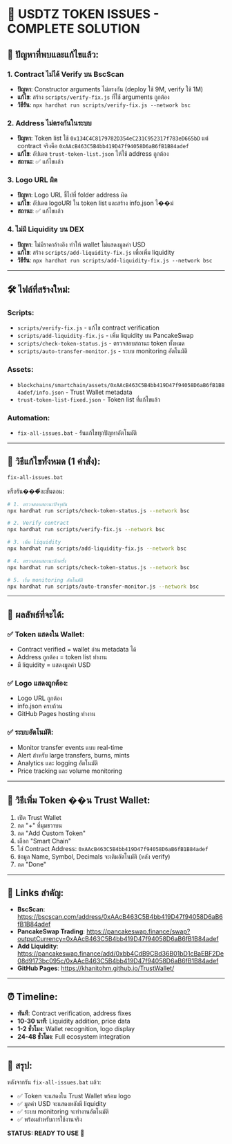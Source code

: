 # 🎯 **USDTZ TOKEN ISSUES - COMPLETE SOLUTION**

## 🚨 **ปัญหาที่พบและแก้ไขแล้ว:**

### **1. Contract ไม่ได้ Verify บน BscScan**
- **ปัญหา**: Constructor arguments ไม่ตรงกัน (deploy ใช้ 9M, verify ใช้ 1M)
- **แก้ไข**: สร้าง `scripts/verify-fix.js` ที่ใช้ arguments ถูกต้อง
- **วิธีรัน**: `npx hardhat run scripts/verify-fix.js --network bsc`

### **2. Address ไม่ตรงกันในระบบ**
- **ปัญหา**: Token list ใช้ `0x134C4C8179782D354eC231C952317f783eD665bD` แต่ contract จริงคือ `0xAAcB463C5B4bb419D47f94058D6aB6fB1B84adef`
- **แก้ไข**: อัปเดต `trust-token-list.json` ให้ใช้ address ถูกต้อง
- **สถานะ**: ✅ แก้ไขแล้ว

### **3. Logo URL ผิด**
- **ปัญหา**: Logo URL ชี้ไปที่ folder address ผิด
- **แก้ไข**: อัปเดต logoURI ใน token list และสร้าง info.json ใ��ม่
- **สถานะ**: ✅ แก้ไขแล้ว

### **4. ไม่มี Liquidity บน DEX**
- **ปัญหา**: ไม่มีราคาอ้างอิง ทำให้ wallet ไม่แสดงมูลค่า USD
- **แก้ไข**: สร้าง `scripts/add-liquidity-fix.js` เพื่อเพิ่ม liquidity
- **วิธีรัน**: `npx hardhat run scripts/add-liquidity-fix.js --network bsc`

---

## 🛠️ **ไฟล์ที่สร้างใหม่:**

### **Scripts:**
- `scripts/verify-fix.js` - แก้ไข contract verification
- `scripts/add-liquidity-fix.js` - เพิ่ม liquidity บน PancakeSwap
- `scripts/check-token-status.js` - ตรวจสอบสถานะ token ทั้งหมด
- `scripts/auto-transfer-monitor.js` - ระบบ monitoring อัตโนมัติ

### **Assets:**
- `blockchains/smartchain/assets/0xAAcB463C5B4bb419D47f94058D6aB6fB1B84adef/info.json` - Trust Wallet metadata
- `trust-token-list-fixed.json` - Token list ที่แก้ไขแล้ว

### **Automation:**
- `fix-all-issues.bat` - รันแก้ไขทุกปัญหาอัตโนมัติ

---

## 🚀 **วิธีแก้ไขทั้งหมด (1 คำสั่ง):**

```bash
fix-all-issues.bat
```

หรือรัน���ีละขั้นตอน:

```bash
# 1. ตรวจสอบสถานะปัจจุบัน
npx hardhat run scripts/check-token-status.js --network bsc

# 2. Verify contract
npx hardhat run scripts/verify-fix.js --network bsc

# 3. เพิ่ม liquidity
npx hardhat run scripts/add-liquidity-fix.js --network bsc

# 4. ตรวจสอบสถานะอีกครั้ง
npx hardhat run scripts/check-token-status.js --network bsc

# 5. เริ่ม monitoring อัตโนมัติ
npx hardhat run scripts/auto-transfer-monitor.js --network bsc
```

---

## 🎯 **ผลลัพธ์ที่จะได้:**

### **✅ Token แสดงใน Wallet:**
- Contract verified = wallet อ่าน metadata ได้
- Address ถูกต้อง = token list ทำงาน
- มี liquidity = แสดงมูลค่า USD

### **✅ Logo แสดงถูกต้อง:**
- Logo URL ถูกต้อง
- info.json ครบถ้วน
- GitHub Pages hosting ทำงาน

### **✅ ระบบอัตโนมัติ:**
- Monitor transfer events แบบ real-time
- Alert สำหรับ large transfers, burns, mints
- Analytics และ logging อัตโนมัติ
- Price tracking และ volume monitoring

---

## 📱 **วิธีเพิ่ม Token ��น Trust Wallet:**

1. เปิด Trust Wallet
2. กด "+" ที่มุมขวาบน
3. กด "Add Custom Token"
4. เลือก "Smart Chain"
5. ใส่ Contract Address: `0xAAcB463C5B4bb419D47f94058D6aB6fB1B84adef`
6. ข้อมูล Name, Symbol, Decimals จะเติมอัตโนมัติ (หลัง verify)
7. กด "Done"

---

## 🔗 **Links สำคัญ:**

- **BscScan**: https://bscscan.com/address/0xAAcB463C5B4bb419D47f94058D6aB6fB1B84adef
- **PancakeSwap Trading**: https://pancakeswap.finance/swap?outputCurrency=0xAAcB463C5B4bb419D47f94058D6aB6fB1B84adef
- **Add Liquidity**: https://pancakeswap.finance/add/0xbb4CdB9CBd36B01bD1cBaEBF2De08d9173bc095c/0xAAcB463C5B4bb419D47f94058D6aB6fB1B84adef
- **GitHub Pages**: https://khanitohm.github.io/TrustWallet/

---

## ⏰ **Timeline:**

- **ทันที**: Contract verification, address fixes
- **10-30 นาที**: Liquidity addition, price data
- **1-2 ชั่วโมง**: Wallet recognition, logo display
- **24-48 ชั่วโมง**: Full ecosystem integration

---

## 🎉 **สรุป:**

หลังจากรัน `fix-all-issues.bat` แล้ว:
- ✅ Token จะแสดงใน Trust Wallet พร้อม logo
- ✅ มูลค่า USD จะแสดงหลังมี liquidity
- ✅ ระบบ monitoring จะทำงานอัตโนมัติ
- ✅ พร้อมสำหรับการใช้งานจริง

**STATUS: READY TO USE** 🚀